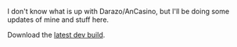 I don't know what is up with Darazo/AnCasino, but I'll be doing some updates of mine and stuff here.

Download the [latest dev build](http://builds.mcprison.com.s3.amazonaws.com/AnCasino.jar).
